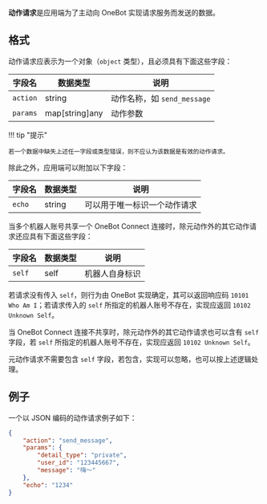 **动作请求**是应用端为了主动向 OneBot 实现请求服务而发送的数据。

## 格式

动作请求应表示为一个对象（`object` 类型），且必须具有下面这些字段：

字段名 | 数据类型 | 说明
--- | --- | ---
`action` | string | 动作名称，如 `send_message`
`params` | map[string]any | 动作参数

!!! tip "提示"

    若一个数据中缺失上述任一字段或类型错误，则不应认为该数据是有效的动作请求。

除此之外，应用端可以附加以下字段：

字段名 | 数据类型 | 说明
--- | --- | ---
`echo` | string | 可以用于唯一标识一个动作请求

当多个机器人账号共享一个 OneBot Connect 连接时，除元动作外的其它动作请求还应具有下面这些字段：

字段名 | 数据类型 | 说明
--- | --- | ---
`self` | self | 机器人自身标识

若请求没有传入 `self`，则行为由 OneBot 实现确定，其可以返回响应码 `10101 Who Am I`；若请求传入的 `self` 所指定的机器人账号不存在，实现应返回 `10102 Unknown Self`。

当 OneBot Connect 连接不共享时，除元动作外的其它动作请求也可以含有 `self` 字段，若 `self` 所指定的机器人账号不存在，实现应返回 `10102 Unknown Self`。

元动作请求不需要包含 `self` 字段，若包含，实现可以忽略，也可以按上述逻辑处理。

## 例子

一个以 JSON 编码的动作请求例子如下：

```json
{
    "action": "send_message",
    "params": {
        "detail_type": "private",
        "user_id": "123445667",
        "message": "嗨～"
    },
    "echo": "1234"
}
```
